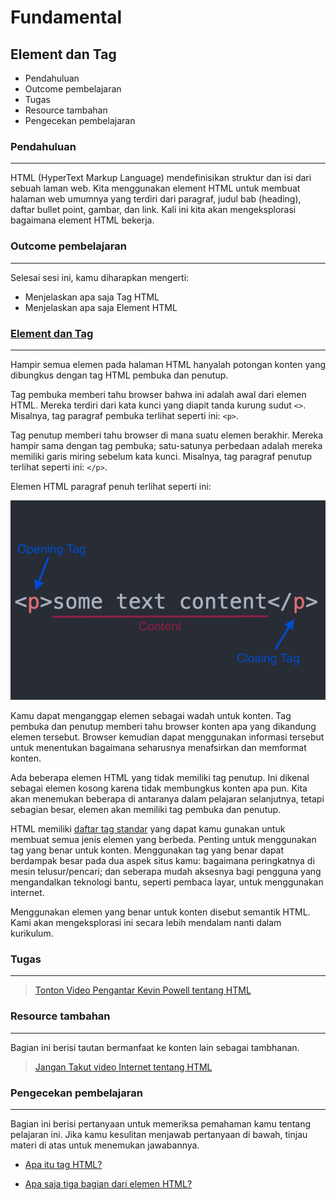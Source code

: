 # Fundamental

## Element dan Tag

- Pendahuluan
- Outcome pembelajaran
- Tugas
- Resource tambahan
- Pengecekan pembelajaran

### Pendahuluan

---

HTML (HyperText Markup Language) mendefinisikan struktur dan isi dari sebuah laman web. Kita menggunakan element HTML untuk membuat halaman web umumnya yang terdiri dari paragraf, judul bab (heading), daftar bullet point, gambar, dan link. Kali ini kita akan mengeksplorasi bagaimana element HTML bekerja.

### Outcome pembelajaran

---

Selesai sesi ini, kamu diharapkan mengerti:

- Menjelaskan apa saja Tag HTML
- Menjelaskan apa saja Element HTML

### [Element dan Tag](#elements-and-tags)

---

Hampir semua elemen pada halaman HTML hanyalah potongan konten yang dibungkus dengan tag HTML pembuka dan penutup.

Tag pembuka memberi tahu browser bahwa ini adalah awal dari elemen HTML. Mereka terdiri dari kata kunci yang diapit tanda kurung sudut `<>`. Misalnya, tag paragraf pembuka terlihat seperti ini: `<p>`.

Tag penutup memberi tahu browser di mana suatu elemen berakhir. Mereka hampir sama dengan tag pembuka; satu-satunya perbedaan adalah mereka memiliki garis miring sebelum kata kunci. Misalnya, tag paragraf penutup terlihat seperti ini: `</p>`.

Elemen HTML paragraf penuh terlihat seperti ini:

[![Elements Diagram](./img/element-diagram.png)](#element-diagram)

Kamu dapat menganggap elemen sebagai wadah untuk konten. Tag pembuka dan penutup memberi tahu browser konten apa yang dikandung elemen tersebut. Browser kemudian dapat menggunakan informasi tersebut untuk menentukan bagaimana seharusnya menafsirkan dan memformat konten.

Ada beberapa elemen HTML yang tidak memiliki tag penutup. Ini dikenal sebagai elemen kosong karena tidak membungkus konten apa pun. Kita akan menemukan beberapa di antaranya dalam pelajaran selanjutnya, tetapi sebagian besar, elemen akan memiliki tag pembuka dan penutup.

HTML memiliki [daftar tag standar](https://developer.mozilla.org/en-US/docs/Web/HTML/Element) yang dapat kamu gunakan untuk membuat semua jenis elemen yang berbeda. Penting untuk menggunakan tag yang benar untuk konten. Menggunakan tag yang benar dapat berdampak besar pada dua aspek situs kamu: bagaimana peringkatnya di mesin telusur/pencari; dan seberapa mudah aksesnya bagi pengguna yang mengandalkan teknologi bantu, seperti pembaca layar, untuk menggunakan internet.

Menggunakan elemen yang benar untuk konten disebut semantik HTML. Kami akan mengeksplorasi ini secara lebih mendalam nanti dalam kurikulum.

### Tugas

---

> [Tonton Video Pengantar Kevin Powell tentang HTML](https://www.youtube.com/watch?v=LGQuIIv2RVA&list=PL4-IK0AVhVjM0xE0K2uZRvsM7LkIhsPT-)

### Resource tambahan

---

Bagian ini berisi tautan bermanfaat ke konten lain sebagai tambhanan.

> [Jangan Takut video Internet tentang HTML](http://www.dontfeartheinternet.com/02-html)

### Pengecekan pembelajaran

---

Bagian ini berisi pertanyaan untuk memeriksa pemahaman kamu tentang pelajaran ini. Jika kamu kesulitan menjawab pertanyaan di bawah, tinjau materi di atas untuk menemukan jawabannya.

- [Apa itu tag HTML?](https://husnimubarok.github.io/js/html/#elements-and-tags)

- [Apa saja tiga bagian dari elemen HTML?](./img/element-diagram.png)
